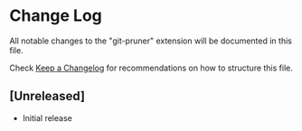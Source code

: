 # Change Log

All notable changes to the "git-pruner" extension will be documented in this file.

Check [Keep a Changelog](http://keepachangelog.com/) for recommendations on how to structure this file.

## [Unreleased]

- Initial release